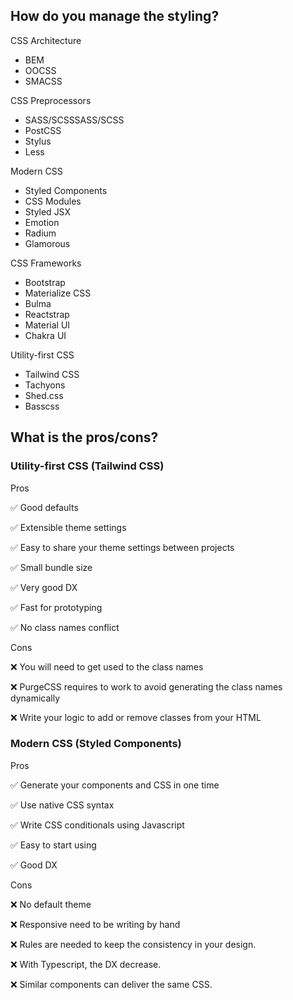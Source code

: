 ## How do you manage the styling?

CSS Architecture
- BEM
- OOCSS
- SMACSS

CSS Preprocessors
- SASS/SCSSSASS/SCSS
- PostCSS
- Stylus
- Less


Modern CSS
- Styled Components
- CSS Modules
- Styled JSX
- Emotion
- Radium
- Glamorous

CSS Frameworks
- Bootstrap
- Materialize CSS
- Bulma
- Reactstrap
- Material UI
- Chakra UI

Utility-first CSS
- Tailwind CSS
- Tachyons
- Shed.css
- Basscss


 ## What is the pros/cons?
 
 ### Utility-first CSS (Tailwind CSS)
 
Pros

✅ Good defaults

✅ Extensible theme settings

✅ Easy to share your theme settings between projects

✅ Small bundle size

✅ Very good DX

✅ Fast for prototyping

✅ No class names conflict

Cons

❌ You will need to get used to the class names

❌ PurgeCSS requires to work to avoid generating the class names dynamically

❌ Write your logic to add or remove classes from your HTML
 
### Modern CSS (Styled Components)

Pros

✅ Generate your components and CSS in one time

✅ Use native CSS syntax

✅ Write CSS conditionals using Javascript 

✅ Easy to start using

✅ Good DX

Cons

❌ No default theme

❌ Responsive need to be writing by hand

❌ Rules are needed to keep the consistency in your design.

❌ With Typescript, the DX decrease.

❌ Similar components can deliver the same CSS.
